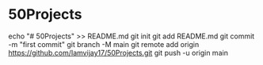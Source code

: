 # 50Projects


echo "# 50Projects" >> README.md
git init
git add README.md
git commit -m "first commit"
git branch -M main
git remote add origin https://github.com/Iamvijay17/50Projects.git
git push -u origin main